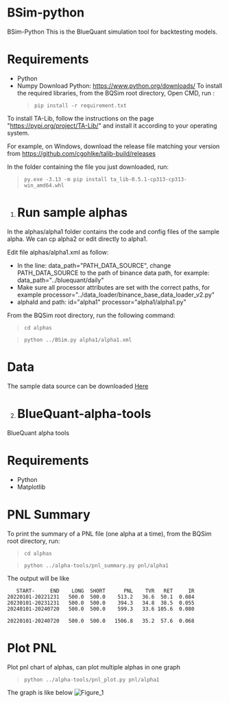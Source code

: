 # BSim-python

BSim-Python
This is the BlueQuant simulation tool for backtesting models.

# Requirements

- Python
- Numpy
  Download Python: https://www.python.org/downloads/
  To install the required libraries, from the BQSim root directory, Open CMD, run :
  > `pip install -r requirement.txt`

To install TA-Lib, follow the instructions on the page "https://pypi.org/project/TA-Lib/" and install it according to your operating system.

For example, on Windows, download the release file matching your version from https://github.com/cgohlke/talib-build/releases

In the folder containing the file you just downloaded, run:

> `py.exe -3.13 -m pip install ta_lib-0.5.1-cp313-cp313-win_amd64.whl`

1. # Run sample alphas

In the alphas/alpha1 folder contains the code and config files of the sample alpha. We can cp alpha2 or edit directly to alpha1.

Edit file alphas/alpha1.xml as follow:

- In the line: data_path="PATH_DATA_SOURCE", change PATH_DATA_SOURCE to the path of binance data path, for example: data_path="../bluequant/daily"
- Make sure all processor attributes are set with the correct paths, for example processor="../data_loader/binance_base_data_loader_v2.py"
- alphaId and path: id="alpha1" processor="alpha1/alpha1.py"

From the BQSim root directory, run the following command:

> `cd alphas`

> `python ../BSim.py alpha1/alpha1.xml`

# Data

The sample data source can be downloaded [Here](https://drive.google.com/file/d/163c0Gzzwthnc9EVlFtD22sCogODIdJ8w/view?usp=sharing)

2. # BlueQuant-alpha-tools

BlueQuant alpha tools

# Requirements

- Python
- Matplotlib

# PNL Summary

To print the summary of a PNL file (one alpha at a time), from the BQSim root directory, run:

> `cd alphas`

> `python ../alpha-tools/pnl_summary.py pnl/alpha1`

The output will be like

```
   START-     END    LONG  SHORT      PNL    TVR   RET     IR
20220101-20221231   500.0  500.0    513.2   36.6  50.1  0.084
20230101-20231231   500.0  500.0    394.3   34.8  38.5  0.055
20240101-20240720   500.0  500.0    599.3   33.6 105.6  0.080

20220101-20240720   500.0  500.0   1506.8   35.2  57.6  0.068
```

# Plot PNL

Plot pnl chart of alphas, can plot multiple alphas in one graph

> `python ../alpha-tools/pnl_plot.py pnl/alpha1`

The graph is like below
![Figure_1](https://github.com/user-attachments/assets/3450e777-a006-4dbb-a21c-ccd070049dad)
